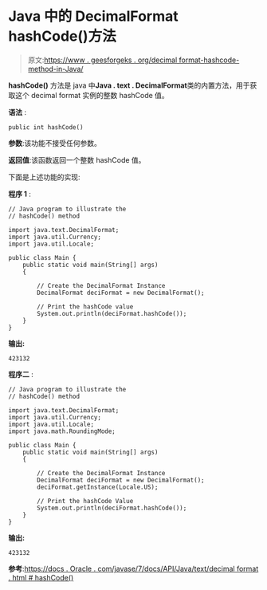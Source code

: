 # Java 中的 DecimalFormat hashCode()方法

> 原文:[https://www . geesforgeks . org/decimal format-hashcode-method-in-Java/](https://www.geeksforgeeks.org/decimalformat-hashcode-method-in-java/)

**hashCode()** 方法是 java 中**Java . text . DecimalFormat**类的内置方法，用于获取这个 decimal format 实例的整数 hashCode 值。

**语法** :

```
public int hashCode()

```

**参数**:该功能不接受任何参数。

**返回值**:该函数返回一个整数 hashCode 值。

下面是上述功能的实现:

**程序 1** :

```
// Java program to illustrate the
// hashCode() method

import java.text.DecimalFormat;
import java.util.Currency;
import java.util.Locale;

public class Main {
    public static void main(String[] args)
    {

        // Create the DecimalFormat Instance
        DecimalFormat deciFormat = new DecimalFormat();

        // Print the hashCode value
        System.out.println(deciFormat.hashCode());
    }
}
```

**输出:**

```
423132

```

**程序二** :

```
// Java program to illustrate the
// hashCode() method

import java.text.DecimalFormat;
import java.util.Currency;
import java.util.Locale;
import java.math.RoundingMode;

public class Main {
    public static void main(String[] args)
    {

        // Create the DecimalFormat Instance
        DecimalFormat deciFormat = new DecimalFormat();
        deciFormat.getInstance(Locale.US);

        // Print the hashCode Value
        System.out.println(deciFormat.hashCode());
    }
}
```

**输出:**

```
423132

```

**参考**:[https://docs . Oracle . com/javase/7/docs/API/Java/text/decimal format . html # hashCode()](https://docs.oracle.com/javase/7/docs/api/java/text/DecimalFormat.html#hashCode())
